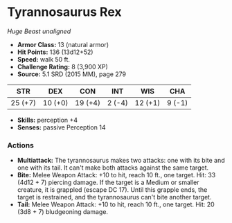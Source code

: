 # Tyrannosaurus Rex

*Huge* *Beast* *unaligned*

- **Armor Class:** 13 (natural armor)
- **Hit Points:** 136 (13d12+52)
- **Speed:** walk 50 ft.
- **Challenge Rating:** 8 (3,900 XP)
- **Source:** 5.1 SRD (2015 MM), page 279

| STR | DEX | CON | INT | WIS | CHA |
| --- | --- | --- | --- | --- | --- |
| 25 (+7) | 10 (+0) | 19 (+4) | 2 (-4) | 12 (+1) | 9 (-1) |

- **Skills:** perception +4
- **Senses:** passive Perception 14

### Actions

- **Multiattack:** The tyrannosaurus makes two attacks: one with its bite and one with its tail. It can't make both attacks against the same target.
- **Bite:** Melee Weapon Attack: +10 to hit, reach 10 ft., one target. Hit: 33 (4d12 + 7) piercing damage. If the target is a Medium or smaller creature, it is grappled (escape DC 17). Until this grapple ends, the target is restrained, and the tyrannosaurus can't bite another target.
- **Tail:** Melee Weapon Attack: +10 to hit, reach 10 ft., one target. Hit: 20 (3d8 + 7) bludgeoning damage.


